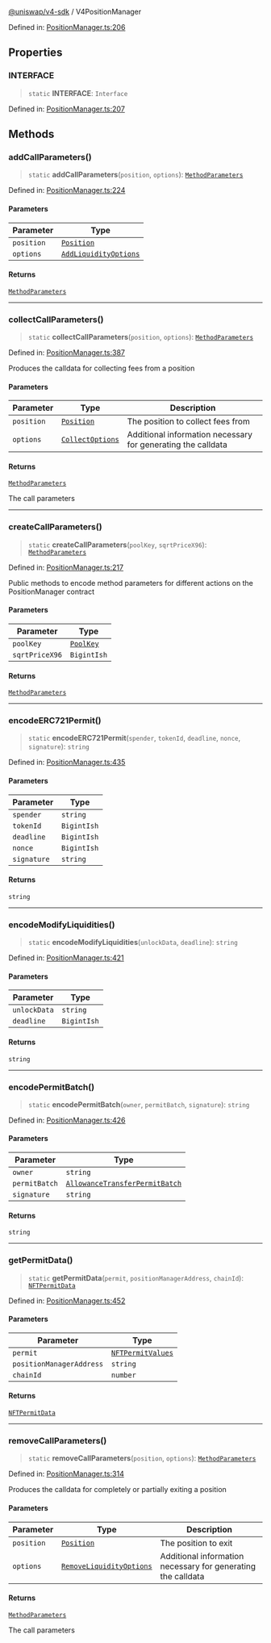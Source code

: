 [@uniswap/v4-sdk](../overview.md) / V4PositionManager

Defined in: [PositionManager.ts:206](https://github.com/Uniswap/sdks/blob/9cf6edb2df79338ae58f7ea7ca979c35a8a9bd56/sdks/v4-sdk/src/PositionManager.ts#L206)

## Properties

### INTERFACE

> `static` **INTERFACE**: `Interface`

Defined in: [PositionManager.ts:207](https://github.com/Uniswap/sdks/blob/9cf6edb2df79338ae58f7ea7ca979c35a8a9bd56/sdks/v4-sdk/src/PositionManager.ts#L207)

## Methods

### addCallParameters()

> `static` **addCallParameters**(`position`, `options`): [`MethodParameters`](../interfaces/MethodParameters.md)

Defined in: [PositionManager.ts:224](https://github.com/Uniswap/sdks/blob/9cf6edb2df79338ae58f7ea7ca979c35a8a9bd56/sdks/v4-sdk/src/PositionManager.ts#L224)

#### Parameters

| Parameter | Type |
| ------ | ------ |
| `position` | [`Position`](Position.md) |
| `options` | [`AddLiquidityOptions`](../overview.md#addliquidityoptions) |

#### Returns

[`MethodParameters`](../interfaces/MethodParameters.md)

***

### collectCallParameters()

> `static` **collectCallParameters**(`position`, `options`): [`MethodParameters`](../interfaces/MethodParameters.md)

Defined in: [PositionManager.ts:387](https://github.com/Uniswap/sdks/blob/9cf6edb2df79338ae58f7ea7ca979c35a8a9bd56/sdks/v4-sdk/src/PositionManager.ts#L387)

Produces the calldata for collecting fees from a position

#### Parameters

| Parameter | Type | Description |
| ------ | ------ | ------ |
| `position` | [`Position`](Position.md) | The position to collect fees from |
| `options` | [`CollectOptions`](../overview.md#collectoptions) | Additional information necessary for generating the calldata |

#### Returns

[`MethodParameters`](../interfaces/MethodParameters.md)

The call parameters

***

### createCallParameters()

> `static` **createCallParameters**(`poolKey`, `sqrtPriceX96`): [`MethodParameters`](../interfaces/MethodParameters.md)

Defined in: [PositionManager.ts:217](https://github.com/Uniswap/sdks/blob/9cf6edb2df79338ae58f7ea7ca979c35a8a9bd56/sdks/v4-sdk/src/PositionManager.ts#L217)

Public methods to encode method parameters for different actions on the PositionManager contract

#### Parameters

| Parameter | Type |
| ------ | ------ |
| `poolKey` | [`PoolKey`](../overview.md#poolkey) |
| `sqrtPriceX96` | `BigintIsh` |

#### Returns

[`MethodParameters`](../interfaces/MethodParameters.md)

***

### encodeERC721Permit()

> `static` **encodeERC721Permit**(`spender`, `tokenId`, `deadline`, `nonce`, `signature`): `string`

Defined in: [PositionManager.ts:435](https://github.com/Uniswap/sdks/blob/9cf6edb2df79338ae58f7ea7ca979c35a8a9bd56/sdks/v4-sdk/src/PositionManager.ts#L435)

#### Parameters

| Parameter | Type |
| ------ | ------ |
| `spender` | `string` |
| `tokenId` | `BigintIsh` |
| `deadline` | `BigintIsh` |
| `nonce` | `BigintIsh` |
| `signature` | `string` |

#### Returns

`string`

***

### encodeModifyLiquidities()

> `static` **encodeModifyLiquidities**(`unlockData`, `deadline`): `string`

Defined in: [PositionManager.ts:421](https://github.com/Uniswap/sdks/blob/9cf6edb2df79338ae58f7ea7ca979c35a8a9bd56/sdks/v4-sdk/src/PositionManager.ts#L421)

#### Parameters

| Parameter | Type |
| ------ | ------ |
| `unlockData` | `string` |
| `deadline` | `BigintIsh` |

#### Returns

`string`

***

### encodePermitBatch()

> `static` **encodePermitBatch**(`owner`, `permitBatch`, `signature`): `string`

Defined in: [PositionManager.ts:426](https://github.com/Uniswap/sdks/blob/9cf6edb2df79338ae58f7ea7ca979c35a8a9bd56/sdks/v4-sdk/src/PositionManager.ts#L426)

#### Parameters

| Parameter | Type |
| ------ | ------ |
| `owner` | `string` |
| `permitBatch` | [`AllowanceTransferPermitBatch`](../interfaces/AllowanceTransferPermitBatch.md) |
| `signature` | `string` |

#### Returns

`string`

***

### getPermitData()

> `static` **getPermitData**(`permit`, `positionManagerAddress`, `chainId`): [`NFTPermitData`](../interfaces/NFTPermitData.md)

Defined in: [PositionManager.ts:452](https://github.com/Uniswap/sdks/blob/9cf6edb2df79338ae58f7ea7ca979c35a8a9bd56/sdks/v4-sdk/src/PositionManager.ts#L452)

#### Parameters

| Parameter | Type |
| ------ | ------ |
| `permit` | [`NFTPermitValues`](../interfaces/NFTPermitValues.md) |
| `positionManagerAddress` | `string` |
| `chainId` | `number` |

#### Returns

[`NFTPermitData`](../interfaces/NFTPermitData.md)

***

### removeCallParameters()

> `static` **removeCallParameters**(`position`, `options`): [`MethodParameters`](../interfaces/MethodParameters.md)

Defined in: [PositionManager.ts:314](https://github.com/Uniswap/sdks/blob/9cf6edb2df79338ae58f7ea7ca979c35a8a9bd56/sdks/v4-sdk/src/PositionManager.ts#L314)

Produces the calldata for completely or partially exiting a position

#### Parameters

| Parameter | Type | Description |
| ------ | ------ | ------ |
| `position` | [`Position`](Position.md) | The position to exit |
| `options` | [`RemoveLiquidityOptions`](../overview.md#removeliquidityoptions) | Additional information necessary for generating the calldata |

#### Returns

[`MethodParameters`](../interfaces/MethodParameters.md)

The call parameters

